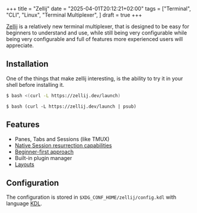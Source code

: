 +++
title = "Zellij"
date = "2025-04-01T20:12:21+02:00"
tags = ["Terminal", "CLI", "Linux", "Terminal Multiplexer", ]
draft = true
+++

[Zellij](https://zellij.dev) is a relatively new terminal multiplexer, that is designed to be
easy for beginners to understand and use, <!--but is a little graphically bloated by default.-->
while still being very configurable
while being very configurable
and full of features more experienced users will appreciate.
<!--more-->

## Installation
One of the things that make zellij interesting, is the ability to try it in your shell before installing it.
```bash
$ bash <(curl -L https://zellij.dev/launch)
```
```fish
$ bash (curl -L https://zellij.dev/launch | psub)
```
## Features
<!-- It has panes, tabs and sessions (like TMUX), and has native session resurrection capabilities. -->
- Panes, Tabs and Sessions (like TMUX)
- [Native Session resurrection capabilities](https://zellij.dev/documentation/session-resurrection.html)
- [Beginner-first approach](https://poor.dev/blog/why-zellij/)
- Built-in plugin manager
- [Layouts](https://zellij.dev/documentation/layouts.html)
## Configuration
The configuration is stored in `$XDG_CONF_HOME/zellij/config.kdl` with language [KDL](https://kdl.dev).


<!--end-->
